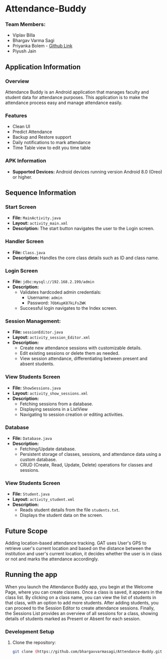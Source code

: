 # Attendance-Buddy

### Team Members:
* Viplav Billa
* Bhargav Varma Sagi
* Priyanka Bolem -  [Github Link](https://github.com/priyankabolem)
* Piyush Jain

## Application Information
### Overview
Attendance Buddy is an Android application that manages faculty and student data for attendance purposes. This application is to make the attendance process easy and manage attendance easily.

### Features
- Clean UI
- Predict Attendance
- Backup and Restore support
- Daily notifications to mark attendance
- Time Table view to edit you time table

### APK Information
- **Supported Devices:** Android devices running version Android 8.0 (Oreo) or higher.

## Sequence Information

### Start Screen
- **File:** `MainActivity.java`
- **Layout:** `activity_main.xml`
- **Description:** The start button navigates the user to the Login screen.

### Handler Screen
- **File:** `Class.java`
- **Description:** Handles the core class details such as ID and class name.

### Login Screen
- **File:** `jdbc:mysql://192.168.2.199/admin`
- **Description:** 
  - Validates hardcoded admin credentials:
    - Username: `admin`
    - Password: `7ObKupK87kLFsZWK`
  - Successful login navigates to the Index screen.

### Session Management:
- **File:** `sessionEditor.java`
- **Layout:** `activity_session_Editor.xml`
- **Description:** 
  - Create new attendance sessions with customizable details.
  - Edit existing sessions or delete them as needed.
  - View session attendance, differentiating between present and absent students.

### View Students Screen
- **File:** `ShowSessions.java`
- **Layout:** `activity_show_sessions.xml`
- **Description:** 
  - Fetching sessions from a database.
  - Displaying sessions in a ListView
  - Navigating to session creation or editing activities.

### Database
- **File:** `Database.java`
- **Description:** 
  - Fetching/Update database.
  - Persistent storage of classes, sessions, and attendance data using a custom database.
  - CRUD (Create, Read, Update, Delete) operations for classes and sessions.

### View Students Screen
- **File:** `Student.java`
- **Layout:** `activity_student.xml`
- **Description:** 
  - Reads student details from the file `students.txt`.
  - Displays the student data on the screen.

## Future Scope
Adding location-based attendance tracking. GAT uses User's GPS to retrieve user's current location and based on the distance between the institution and user's current location, it decides whether the user is in class or not and marks the attendance accordingly.

## Running the app
When you launch the Attendance Buddy app, you begin at the Welcome Page, where you can create classes. Once a class is saved, it appears in the class list. By clicking on a class name, you can view the list of students in that class, with an option to add more students. After adding students, you can proceed to the Session Editor to create attendance sessions. Finally, the Sessions List provides an overview of all sessions for a class, showing details of students marked as Present or Absent for each session.

### Development Setup
1. Clone the repository:
   ```bash
   git clone (https://github.com/bhargavvarmasagi/Attendance-Buddy.git)
